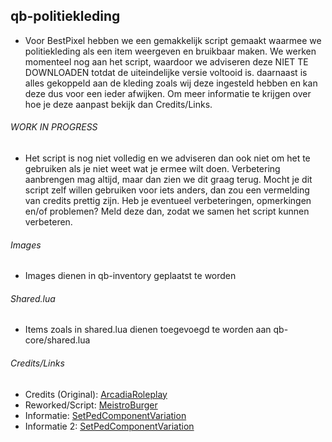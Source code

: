 ## qb-politiekleding
- Voor BestPixel hebben we een gemakkelijk script gemaakt waarmee we politiekleding als een item weergeven en bruikbaar maken. We werken momenteel nog aan het script, waardoor we adviseren deze NIET TE DOWNLOADEN totdat de uiteindelijke versie voltooid is.
daarnaast is alles gekoppeld aan de kleding zoals wij deze ingesteld hebben en kan deze dus voor een ieder afwijken. Om meer informatie te krijgen over hoe je deze aanpast bekijk dan Credits/Links.

###### WORK IN PROGRESS ######
- Het script is nog niet volledig en we adviseren dan ook niet om het te gebruiken als je niet weet wat je ermee wilt doen. Verbetering aanbrengen mag altijd, maar dan zien we dit graag terug. Mocht je dit script zelf willen gebruiken voor iets anders, dan zou een vermelding van credits prettig zijn. Heb je eventueel verbeteringen, opmerkingen en/of problemen? Meld deze dan, zodat we samen het script kunnen verbeteren.

###### Images ######
- Images dienen in qb-inventory geplaatst te worden

###### Shared.lua ######
- Items zoals in shared.lua dienen toegevoegd te worden aan qb-core/shared.lua

###### Credits/Links ######
- Credits (Original): [ArcadiaRoleplay](https://github.com/ArcadiaRoleplay/qb-bag)
- Reworked/Script: [MeistroBurger](https://github.com/meistroburger)
- Informatie: [SetPedComponentVariation](https://docs.fivem.net/natives/?_0x262B14F48D29DE80)
- Informatie 2: [SetPedComponentVariation](http://www.kronzky.info/fivemwiki/index.php?title=SetPedComponentVariation)
